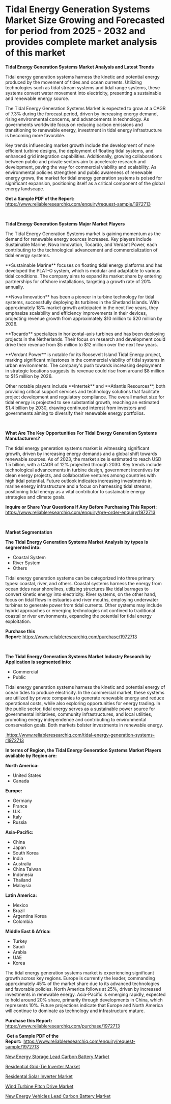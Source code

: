 <p><h1>Tidal Energy Generation Systems Market Size Growing and Forecasted for period from 2025 - 2032 and provides complete market analysis of this market</h1></p><p><strong>Tidal Energy Generation Systems Market Analysis and Latest Trends</strong></p>
<p><p>Tidal energy generation systems harness the kinetic and potential energy produced by the movement of tides and ocean currents. Utilizing technologies such as tidal stream systems and tidal range systems, these systems convert water movement into electricity, presenting a sustainable and renewable energy source.</p><p>The Tidal Energy Generation Systems Market is expected to grow at a CAGR of 7.3% during the forecast period, driven by increasing energy demand, rising environmental concerns, and advancements in technology. As governments worldwide focus on reducing carbon emissions and transitioning to renewable energy, investment in tidal energy infrastructure is becoming more favorable. </p><p>Key trends influencing market growth include the development of more efficient turbine designs, the deployment of floating tidal systems, and enhanced grid integration capabilities. Additionally, growing collaborations between public and private sectors aim to accelerate research and development, paving the way for commercial viability and scalability. As environmental policies strengthen and public awareness of renewable energy grows, the market for tidal energy generation systems is poised for significant expansion, positioning itself as a critical component of the global energy landscape.</p></p>
<p><strong>Get a Sample PDF of the Report:&nbsp;</strong> <a href="https://www.reliableresearchiq.com/enquiry/request-sample/1972713?utm_campaign=1896&utm_medium=2&utm_source=Github&utm_content=ia&utm_term=07042025&utm_id=tidal-energy-generation-systems">https://www.reliableresearchiq.com/enquiry/request-sample/1972713</a></p>
<p>&nbsp;</p>
<p><strong>Tidal Energy Generation Systems Major Market Players</strong></p>
<p><p>The Tidal Energy Generation Systems market is gaining momentum as the demand for renewable energy sources increases. Key players include Sustainable Marine, Nova Innovation, Tocardo, and Verdant Power, each contributing to the technological advancement and commercialization of tidal energy systems.</p><p>**Sustainable Marine** focuses on floating tidal energy platforms and has developed the PLAT-O system, which is modular and adaptable to various tidal conditions. The company aims to expand its market share by entering partnerships for offshore installations, targeting a growth rate of 20% annually.</p><p>**Nova Innovation** has been a pioneer in turbine technology for tidal systems, successfully deploying its turbines in the Shetland Islands. With approximately 18% market growth anticipated in the next five years, they emphasize scalability and efficiency improvements in their devices, projecting revenue growth from approximately $10 million to $20 million by 2026.</p><p>**Tocardo** specializes in horizontal-axis turbines and has been deploying projects in the Netherlands. Their focus on research and development could drive their revenue from $5 million to $12 million over the next few years. </p><p>**Verdant Power** is notable for its Roosevelt Island Tidal Energy project, marking significant milestones in the commercial viability of tidal systems in urban environments. The company's push towards increasing deployment in strategic locations suggests its revenue could rise from around $8 million to $15 million by 2026.</p><p>Other notable players include **Intertek** and **Atlantis Resources**, both providing critical support services and technology solutions that facilitate project development and regulatory compliance. The overall market size for tidal energy is projected to see substantial growth, reaching an estimated $1.4 billion by 2030, drawing continued interest from investors and governments aiming to diversify their renewable energy portfolios.</p></p>
<p>&nbsp;</p>
<p><strong>What Are The Key Opportunities For Tidal Energy Generation Systems Manufacturers?</strong></p>
<p><p>The tidal energy generation systems market is witnessing significant growth, driven by increasing energy demands and a global shift towards renewable sources. As of 2023, the market size is estimated to reach USD 1.5 billion, with a CAGR of 12% projected through 2030. Key trends include technological advancements in turbine design, government incentives for clean energy projects, and collaborative ventures among countries with high tidal potential. Future outlook indicates increasing investments in marine energy infrastructure and a focus on harnessing tidal streams, positioning tidal energy as a vital contributor to sustainable energy strategies and climate goals.</p></p>
<p><strong>Inquire or Share Your Questions If Any Before Purchasing This Report:</strong> <a href="https://www.reliableresearchiq.com/enquiry/pre-order-enquiry/1972713?utm_campaign=1896&utm_medium=2&utm_source=Github&utm_content=ia&utm_term=07042025&utm_id=tidal-energy-generation-systems">https://www.reliableresearchiq.com/enquiry/pre-order-enquiry/1972713</a></p>
<p>&nbsp;</p>
<p><strong>Market Segmentation</strong></p>
<p><strong>The Tidal Energy Generation Systems Market Analysis by types is segmented into:</strong></p>
<p><ul><li>Coastal System</li><li>River System</li><li>Others</li></ul></p>
<p><p>Tidal energy generation systems can be categorized into three primary types: coastal, river, and others. Coastal systems harness the energy from ocean tides near shorelines, utilizing structures like tidal barrages to convert kinetic energy into electricity. River systems, on the other hand, focus on tidal flows in estuaries and river mouths, employing underwater turbines to generate power from tidal currents. Other systems may include hybrid approaches or emerging technologies not confined to traditional coastal or river environments, expanding the potential for tidal energy exploitation.</p></p>
<p><strong>Purchase this Report:&nbsp;</strong><a href="https://www.reliableresearchiq.com/purchase/1972713?utm_campaign=1896&utm_medium=2&utm_source=Github&utm_content=ia&utm_term=07042025&utm_id=tidal-energy-generation-systems">https://www.reliableresearchiq.com/purchase/1972713</a></p>
<p>&nbsp;</p>
<p><strong>The Tidal Energy Generation Systems Market Industry Research by Application is segmented into:</strong></p>
<p><ul><li>Commercial</li><li>Public</li></ul></p>
<p><p>Tidal energy generation systems harness the kinetic and potential energy of ocean tides to produce electricity. In the commercial market, these systems are utilized by private companies to generate renewable energy and reduce operational costs, while also exploring opportunities for energy trading. In the public sector, tidal energy serves as a sustainable power source for governmental initiatives, community infrastructures, and local utilities, promoting energy independence and contributing to environmental conservation goals. Both markets bolster investments in renewable energy.</p></p>
<p><a href="https://www.reliableresearchiq.com/tidal-energy-generation-systems-r1972713?utm_campaign=1896&utm_medium=2&utm_source=Github&utm_content=ia&utm_term=07042025&utm_id=tidal-energy-generation-systems">&nbsp;https://www.reliableresearchiq.com/tidal-energy-generation-systems-r1972713</a></p>
<p><strong>In terms of Region, the Tidal Energy Generation Systems Market Players available by Region are:</strong></p>
<p>
    <p> <strong> North America: </strong>
        <ul>
            <li>United States</li>
            <li>Canada</li>
        </ul>
        </p> 
    <p> <strong> Europe: </strong>
        <ul>
            <li>Germany</li>
            <li>France</li>
            <li>U.K.</li>
            <li>Italy</li>
            <li>Russia</li>
        </ul>
        </p> 
    <p> <strong> Asia-Pacific: </strong>
        <ul>
            <li>China</li>
            <li>Japan</li>
            <li>South Korea</li>
            <li>India</li>
            <li>Australia</li>
            <li>China Taiwan</li>
            <li>Indonesia</li>
            <li>Thailand</li>
            <li>Malaysia</li>
        </ul>
        </p> 
    <p> <strong> Latin America: </strong>
        <ul>
            <li>Mexico</li>
            <li>Brazil</li>
            <li>Argentina Korea</li>
            <li>Colombia</li>
        </ul>
        </p> 
    <p> <strong> Middle East & Africa: </strong>
        <ul>
            <li>Turkey</li>
            <li>Saudi</li>
            <li>Arabia</li>
            <li>UAE</li>
            <li>Korea</li>
        </ul>
    </p>
    </p>
<p><p>The tidal energy generation systems market is experiencing significant growth across key regions. Europe is currently the leader, commanding approximately 45% of the market share due to its advanced technologies and favorable policies. North America follows at 25%, driven by increased investments in renewable energy. Asia-Pacific is emerging rapidly, expected to hold around 20% share, primarily through developments in China, which represents 10%. Future projections indicate that Europe and North America will continue to dominate as technology and infrastructure mature.</p></p>
<p><strong>Purchase this Report: </strong><a href="https://www.reliableresearchiq.com/purchase/1972713?utm_campaign=1896&utm_medium=2&utm_source=Github&utm_content=ia&utm_term=07042025&utm_id=tidal-energy-generation-systems">https://www.reliableresearchiq.com/purchase/1972713</a></p>
<p>&nbsp;<strong>Get a Sample PDF of the Report:&nbsp;&nbsp;</strong><a href="https://www.reliableresearchiq.com/enquiry/request-sample/1972713?utm_campaign=1896&utm_medium=2&utm_source=Github&utm_content=ia&utm_term=07042025&utm_id=tidal-energy-generation-systems">https://www.reliableresearchiq.com/enquiry/request-sample/1972713</a></p>
<p><strong></strong></p>
<p><p><a href="https://github.com/meenafadilkh/Market-Research-Report-List-1/blob/main/new-energy-storage-lead-carbon-battery-market.md?utm_campaign=1896&utm_medium=2&utm_source=Github&utm_content=ia&utm_term=07042025&utm_id=tidal-energy-generation-systems">New Energy Storage Lead Carbon Battery Market</a></p><p><a href="https://github.com/miehldobin1w/Market-Research-Report-List-1/blob/main/residential-grid-tie-inverter-market.md?utm_campaign=1896&utm_medium=2&utm_source=Github&utm_content=ia&utm_term=07042025&utm_id=tidal-energy-generation-systems">Residential Grid-Tie Inverter Market</a></p><p><a href="https://github.com/delcirodda4f/Market-Research-Report-List-1/blob/main/residental-solar-inverter-market.md?utm_campaign=1896&utm_medium=2&utm_source=Github&utm_content=ia&utm_term=07042025&utm_id=tidal-energy-generation-systems">Residental Solar Inverter Market</a></p><p><a href="https://github.com/pupunhez/Market-Research-Report-List-1/blob/main/wind-turbine-pitch-drive-market.md?utm_campaign=1896&utm_medium=2&utm_source=Github&utm_content=ia&utm_term=07042025&utm_id=tidal-energy-generation-systems">Wind Turbine Pitch Drive Market</a></p><p><a href="https://github.com/gaiusmelyna/Market-Research-Report-List-1/blob/main/new-energy-vehicles-lead-carbon-battery-market.md?utm_campaign=1896&utm_medium=2&utm_source=Github&utm_content=ia&utm_term=07042025&utm_id=tidal-energy-generation-systems">New Energy Vehicles Lead Carbon Battery Market</a></p></p>